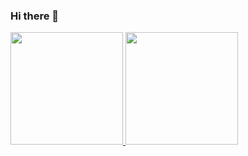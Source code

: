 ### Hi there 👋

<div>
  <a href="https://github.com/nicao2005">
  <img height="180em" src="https://github-readme-stats.vercel.app/api?username=nicao2005&show_icons=true&theme=prussian&include_all_commits=true&count_private=true"/>
  <img height="180em" src="https://github-readme-stats.vercel.app/api/top-langs/?username=nicao2005&layout=compact&langs_count=7&theme=prussian"/>
  </div>

